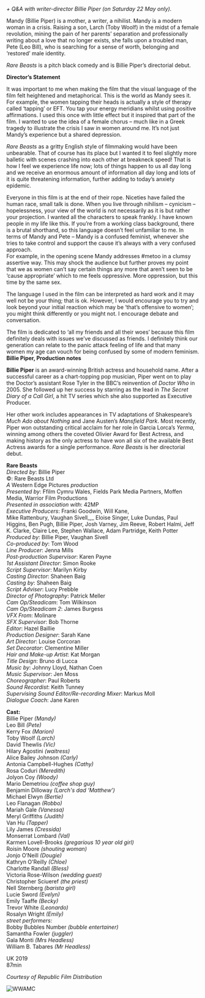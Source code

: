_+ Q&A with writer-director Billie Piper (on Saturday 22 May only)._

Mandy (Billie Piper) is a mother, a writer, a nihilist. Mandy is a modern woman in a crisis. Raising a son, Larch (Toby Woolf) in the midst of a female revolution, mining the pain of her parents’ separation and professionally writing about a love that no longer exists, she falls upon a troubled man, Pete (Leo Bill), who is searching for a sense of worth, belonging and ‘restored’ male identity.

_Rare Beasts_ is a pitch black comedy and is Billie Piper’s directorial debut.

**Director’s Statement**<br>

It was important to me when making the film that the visual language of the film felt heightened and metaphorical. This is the world as Mandy sees it.  
For example, the women tapping their heads is actually a style of therapy called ‘tapping’ or EFT. You tap your energy meridians whilst using positive affirmations. I used this once with little effect but it inspired that part of the film. I wanted to use the idea of a female chorus – much like in a Greek tragedy to illustrate the crisis I saw in women around me. It’s not just Mandy’s experience but a shared depression.

_Rare Beasts_ as a gritty English style of filmmaking would have been unbearable. That of course has its place but I wanted it to feel slightly more balletic with scenes crashing into each other at breakneck speed! That is how I feel we experience life now; lots of things happen to us all day long and we receive an enormous amount of information all day long and lots of it is quite threatening information, further adding to today’s anxiety epidemic.

Everyone in this film is at the end of their rope. Niceties have failed the human race, small talk is done. When you live through nihilism – cynicism – hopelessness, your view of the world is not necessarily as it is but rather your projection. I wanted all the characters to speak frankly. I have known people in my life like this. If you’re from a working class background, there is a brutal shorthand, so this language doesn’t feel unfamiliar to me. In terms of Mandy and Pete – Mandy is a confused feminist, whenever she tries to take control and support the cause it’s always with a very confused approach.  
For example, in the opening scene Mandy addresses #metoo in a clumsy assertive way. This may shock the audience but further proves my point that we as women can’t say certain things any more that aren’t seen to be ‘cause appropriate’ which to me feels oppressive. More oppression, but this time by the same sex.

The language I used in the film can be interpreted as hard work and it may well not be your thing; that is ok. However, I would encourage you to try and look beyond your initial reaction which may be ‘that’s offensive to women’; you might think differently or you might not. I encourage debate and conversation.  

The film is dedicated to ‘all my friends and all their woes’ because this film definitely deals with issues we’ve discussed as friends. I definitely think our generation can relate to the panic attack feeling of life and that many women my age can vouch for being confused by some of modern feminism.<br>
**Billie Piper, Production notes**

**Billie Piper** is an award-winning British actress and household name. After a successful career as a chart-topping pop musician, Piper went on to play the Doctor’s assistant Rose Tyler in the BBC’s reinvention of _Doctor Who_ in 2005. She followed up her success by starring as the lead in _The Secret Diary of a Call Girl_, a hit TV series which she also supported as Executive Producer.

Her other work includes appearances in TV adaptations of Shakespeare’s _Much Ado about Nothing_ and Jane Austen’s _Mansfield Park_. Most recently, Piper won outstanding critical acclaim for her role in Garcia Lorca’s _Yerma_, winning among others the coveted Olivier Award for Best Actress, and making history as the only actress to have won all six of the available Best Actress awards for a single performance. _Rare Beasts_ is her directorial debut.<br>


**Rare Beasts**<br>
_Directed by_: Billie Piper  
©: Rare Beasts Ltd  
_A_ Western Edge Pictures _production_<br>
_Presented by_: Ffilm Cymru Wales, 
Fields Park Media Partners, Moffen Media, Warrior Film Productions  
_Presented in association with_: 42MP  
_Executive Producers_: Franki Goodwin, Will Kane,  
Mike Rattenbury, Vaughan Sivell_,_ Eloise Singer, Luke Dundas, Paul Higgins, Ben Pugh, Billie Piper, Josh Varney, Jim Reeve, Robert Halmi, Jeff K. Clarke, Claire Lee, Stephen Wallace, Adam Partridge, Keith Potter  
_Produced by_: Billie Piper, Vaughan Sivell  
_Co-produced by_: Tom Wood  
_Line Producer_: Jenna Mills  
_Post-production Supervisor_: Karen Payne  
_1st Assistant Director_: Simon Rooke  
_Script Supervisor_: Marilyn Kirby  
_Casting Director_: Shaheen Baig  
_Casting by_: Shaheen Baig  
_Script Adviser_: Lucy Prebble  
_Director of Photography_: Patrick Meller  
_Cam Op/Steadicam_: Tom Wilkinson  
_Cam Op/Steadicam 2_: James Burgess  
_VFX From_: Molinare  
_SFX Supervisor_: Bob Thorne  
_Editor_: Hazel Baillie  
_Production Designer_: Sarah Kane  
_Art Director_: Louise Corcoran  
_Set Decorator_: Clementine Miller  
_Hair and Make-up Artist_: Kat Morgan  
_Title Design_: Bruno di Lucca  
_Music by_: Johnny Lloyd, Nathan Coen  
_Music Supervisor_: Jen Moss  
_Choreographer_: Paul Roberts  
_Sound Recordist_: Keith Tunney  
_Supervising Sound Editor/Re-recording Mixer_: Markus Moll  
_Dialogue Coach_: Jane Karen<br>

**Cast:**<br> 
Billie Piper _(Mandy)_  
Leo Bill _(Pete)_  
Kerry Fox _(Marion)_  
Toby Woolf _(Larch)_  
David Thewlis _(Vic)_  
Hilary Agostini _(waitress)_  
Alice Bailey Johnson _(Carly)_  
Antonia Campbell-Hughes _(Cathy)_  
Rosa Coduri _(Meredith)_  
Jolyon Coy _(Woody)_  
Mario Demetriou _(coffee shop guy)_  
Benjamin Dilloway _(Larch's dad ‘Matthew’)_  
Michael Elwyn _(Bertie)_  
Leo Flanagan _(Robbo)_  
Mariah Gale _(Vanessa)_  
Meryl Griffiths _(Judith)_  
Van Hu _(Tapper)_  
Lily James _(Cressida)_  
Monserrat Lombard _(Val)_  
Karmen Lovell-Brooks _(gregarious 10 year old girl)_  
Roisin Moore _(shouting woman)_  
Jonjo O’Neill _(Dougie)_  
Kathryn O'Reilly _(Chloe)_  
Charlotte Randall _(Bless)_  
Victoria Rose-Wilson _(wedding guest)_  
Christopher Sciueref _(the priest)_  
Nell Sternberg _(barista girl)_  
Lucie Sword _(Evelyn)_  
Emily Taaffe _(Becky)_  
Trevor White _(Leonardo)_  
Rosalyn Wright _(Emily)_  
_street performers:_<br>
Bobby Bubbles Number _(bubble entertainer)_  
Samantha Fowler _(juggler)_  
Gala Monti _(Mrs Headless)_  
William B. Tabares _(Mr Headless)_<br>

UK 2019<br>
87min

_Courtesy of Republic Film Distribution_

<img style="float: left;" src="/img/WWAMC.png" alt="WWAMC" title="WWAMC">
<br><br><br><br><br><br><br><br>

